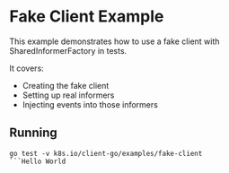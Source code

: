 # Fake Client Example

This example demonstrates how to use a fake client with SharedInformerFactory in tests.

It covers:
 * Creating the fake client
 * Setting up real informers
 * Injecting events into those informers

## Running

```
go test -v k8s.io/client-go/examples/fake-client
```Hello World
